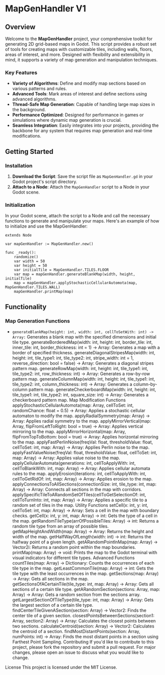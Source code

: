 # MapGenHandler V1

## Overview

Welcome to the **MapGenHandler** project, your comprehensive toolkit for generating 2D grid-based maps in Godot. This script provides a robust set of tools for creating maps with customizable tiles, including walls, floors, areas of interest, and more. Designed with flexibility and extensibility in mind, it supports a variety of map generation and manipulation techniques.

### Key Features

- **Variety of Algorithms**: Define and modify map sections based on various patterns and rules.
- **Advanced Tools**: Mark areas of interest and define sections using advanced algorithms.
- **Thread-Safe Map Generation**: Capable of handling large map sizes in the background.
- **Performance Optimized**: Designed for performance in games or simulations where dynamic map generation is crucial.
- **Seamless Integration**: Easily integrates into your projects, providing the backbone for any system that requires map generation and real-time modifications.

## Getting Started

### Installation

1. **Download the Script**: Save the script file as `MapGenHandler.gd` in your Godot project's script directory.
2. **Attach to a Node**: Attach the `MapGenHandler` script to a Node in your Godot scene.

### Initialization

In your Godot scene, attach the script to a Node and call the necessary functions to generate and manipulate your maps. Here's an example of how to initialize and use the MapGenHandler:

```gdscript
extends Node

var mapGenHandler := MapGenHandler.new()

func _ready():
    randomize()
    var width = 50
    var height = 50
    var initialTile = MapGenHandler.TILES.FLOOR
    var map = mapGenHandler.generateBlankMap(width, height, initialTile)
    map = mapGenHandler.applyStochasticCellularAutomota(map, MapGenHandler.TILES.WALL)
    mapGenHandler.printMap(map)
```
## Functionality
### Map Generation Functions
- `generateBlankMap(height: int, width: int, cellToSetWith: int) -> Array:` Generates a blank map with the specified dimensions and initial tile type.
generateBorderedMap(width: int, height: int, border_tile: int, inner_tile: int, border_thickness: int = 1) -> Array: Generates a map with a border of specified thickness.
generateDiagonalStripesMap(width: int, height: int, tile_type1: int, tile_type2: int, stripe_width: int = 1, reverse_direction: bool = false) -> Array: Generates a diagonal stripes pattern map.
generateRowMap(width: int, height: int, tile_type1: int, tile_type2: int, row_thickness: int) -> Array: Generates a row-by-row pattern map.
generateColumnMap(width: int, height: int, tile_type1: int, tile_type2: int, column_thickness: int) -> Array: Generates a column-by-column pattern map.
generateCheckerboardMap(width: int, height: int, tile_type1: int, tile_type2: int, square_size: int) -> Array: Generates a checkerboard pattern map.
Map Modification Functions
applyStochasticCellularAutomota(map: Array, cellToSet: int, randomChance: float = 0.5) -> Array: Applies a stochastic cellular automaton to modify the map.
applyRadialSymmetry(map: Array) -> Array: Applies radial symmetry to the map.
applyMirrorVertical(map: Array, flipFromLeftToRight: bool = true) -> Array: Applies vertical mirroring to the map.
applyMirrorHorizontal(map: Array, flipFromTopToBottom: bool = true) -> Array: Applies horizontal mirroring to the map.
applyFastPerlinNoise(freqVal: float, thresholdValue: float, cellToSet: int, map: Array) -> Array: Applies Perlin noise to the map.
applyFastValueNoise(freqVal: float, thresholdValue: float, cellToSet: int, map: Array) -> Array: Applies value noise to the map.
applyCellularAutomata(generations: int, cellToApplyWith: int, cellToBlankWith: int, map: Array) -> Array: Applies cellular automata rules to the map.
applyErosion(iterations: int, cellToApplyWith: int, cellToGetRidOf: int, map: Array) -> Array: Applies erosion to the map.
applyConnectionsToAllSections(connectionSize: int, tile_type: int, map: Array) -> Array: Connects all sections in the map with corridors.
applySpecificTileToARandomSetOfTiles(cellToGetSelectionOf: int, cellToTurnInto: int, map: Array) -> Array: Applies a specific tile to a random set of tiles in the map.
Utility Functions
setCell(x: int, y: int, cellToSet: int, map: Array) -> Array: Sets a cell in the map with boundary checks.
getCell(x: int, y: int, map: Array) -> int: Gets the type of a cell in the map.
getRandomTileType(arrOfPossibleTiles: Array) -> int: Returns a random tile type from an array of possible tiles.
getMapHeightAndWidth(map: Array) -> Array: Returns the height and width of the map.
getHalfWayOfLength(width: int) -> int: Returns the halfway point of a given length.
getARandomPointInMap(map: Array) -> Vector2i: Returns a random point within the map boundaries.
printMap(map: Array) -> void: Prints the map to the Godot terminal with visual indicators for different tile types.
Advanced Functions
countTiles(map: Array) -> Dictionary: Counts the occurrences of each tile type in the map.
getLeastCommonTile(map: Array) -> int: Gets the tile type with the least occurrences in the map.
getSections(map: Array) -> Array: Gets all sections in the map.
getSectionsOfACertainTile(tile_type: int, map: Array) -> Array: Gets all sections of a certain tile type.
getARandomSection(sections: Array, map: Array) -> Array: Gets a random section from the sections array.
getLargestSectionOfTileType(tile_type: int, map: Array) -> Array: Gets the largest section of a certain tile type.
findCenterTileGivenASection(section: Array) -> Vector2: Finds the center tile of a given section.
closestPointsBetweenSections(section1: Array, section2: Array) -> Array: Calculates the closest points between two sections.
calculateCentroid(section: Array) -> Vector2: Calculates the centroid of a section.
findMostDistantPoints(section: Array, numPoints: int) -> Array: Finds the most distant points in a section using Farthest Point Sampling.
Contributing
If you'd like to contribute to this project, please fork the repository and submit a pull request. For major changes, please open an issue to discuss what you would like to change.

License
This project is licensed under the MIT License.
